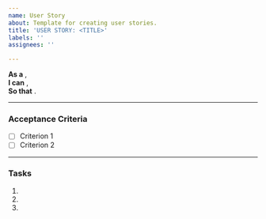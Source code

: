 ```yaml
---
name: User Story
about: Template for creating user stories.
title: 'USER STORY: <TITLE>'
labels: ''
assignees: ''

---
```


**As a** <role>,  
**I can** <capability>,  
**So that** <benefit>.

---

### Acceptance Criteria
- [ ] Criterion 1
- [ ] Criterion 2

---

### Tasks

1.  
2.  
3.
